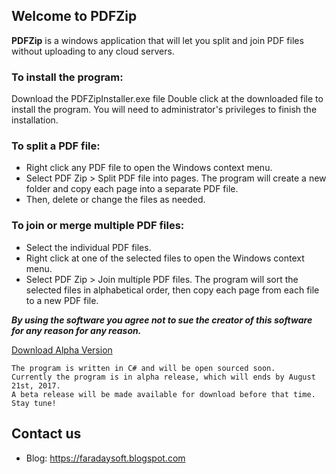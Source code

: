 ## Welcome to PDFZip

**PDFZip** is a windows application that will let you split and join PDF files without uploading to any cloud servers.

### To install the program:

Download the PDFZipInstaller.exe file
Double click at the downloaded file to install the program. You will need to administrator's privileges to finish the installation.


### To split a PDF file:
* Right click any PDF file to open the Windows context menu.
* Select PDF Zip > Split PDF file into pages. The program will create a new folder and copy each page into a separate PDF file.
* Then, delete or change the files as needed.


### To join or merge multiple PDF files:
* Select the individual PDF files.
* Right click at one of the selected files to open the Windows context menu.
* Select PDF Zip > Join multiple PDF files. The program will sort the selected files in alphabetical order, then copy each page from each file to a new PDF file.


***By using the software you agree not to sue the creator of this software for any reason for any reason.***

[Download Alpha Version](https://drive.google.com/file/d/0B2JGa3bZPebKRnNLdktUNV8yNEE/view?usp=sharing)

    The program is written in C# and will be open sourced soon.
    Currently the program is in alpha release, which will ends by August 21st, 2017.
    A beta release will be made available for download before that time. Stay tune!

## Contact us
* Blog: https://faradaysoft.blogspot.com
